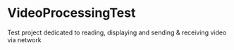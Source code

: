 # VideoProcessingTest
Test project dedicated to reading, displaying and sending &amp; receiving video via network
